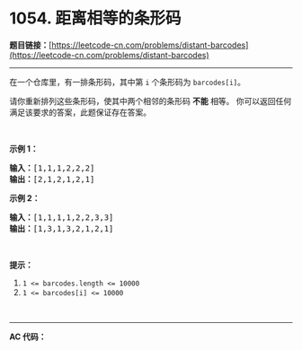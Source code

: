# 1054. 距离相等的条形码

**题目链接：**[https://leetcode-cn.com/problems/distant-barcodes](https://leetcode-cn.com/problems/distant-barcodes)

---

<div class="content__1Y2H">
 <div class="notranslate">
  <p>在一个仓库里，有一排条形码，其中第 <code>i</code> 个条形码为&nbsp;<code>barcodes[i]</code>。</p> 
  <p>请你重新排列这些条形码，使其中两个相邻的条形码 <strong>不能</strong> 相等。 你可以返回任何满足该要求的答案，此题保证存在答案。</p> 
  <p>&nbsp;</p> 
  <p><strong>示例 1：</strong></p> 
  <pre class="language-text"><strong>输入：</strong>[1,1,1,2,2,2]
<strong>输出：</strong>[2,1,2,1,2,1]
</pre> 
  <p><strong>示例 2：</strong></p> 
  <pre class="language-text"><strong>输入：</strong>[1,1,1,1,2,2,3,3]
<strong>输出：</strong>[1,3,1,3,2,1,2,1]</pre> 
  <p>&nbsp;</p> 
  <p><strong>提示：</strong></p> 
  <ol> 
   <li><code>1 &lt;= barcodes.length &lt;= 10000</code></li> 
   <li><code>1 &lt;= barcodes[i] &lt;= 10000</code></li> 
  </ol> 
  <p>&nbsp;</p> 
 </div>
</div>

---

**AC 代码：**

```java

```